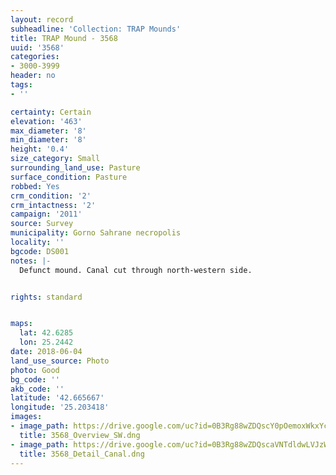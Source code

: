 ```yaml
---
layout: record
subheadline: 'Collection: TRAP Mounds'
title: TRAP Mound - 3568
uuid: '3568'
categories:
- 3000-3999
header: no
tags:
- ''

certainty: Certain
elevation: '463'
max_diameter: '8'
min_diameter: '8'
height: '0.4'
size_category: Small
surrounding_land_use: Pasture
surface_condition: Pasture
robbed: Yes
crm_condition: '2'
crm_intactness: '2'
campaign: '2011'
source: Survey
municipality: Gorno Sahrane necropolis
locality: ''
bgcode: DS001
notes: |-
  Defunct mound. Canal cut through north-western side.


rights: standard


maps:
  lat: 42.6285
  lon: 25.2442
date: 2018-06-04
land_use_source: Photo
photo: Good
bg_code: ''
akb_code: ''
latitude: '42.665667'
longitude: '25.203418'
images:
- image_path: https://drive.google.com/uc?id=0B3Rg88wZDQscY0pOemoxWkxYc1E
  title: 3568_Overview_SW.dng
- image_path: https://drive.google.com/uc?id=0B3Rg88wZDQscaVNTdldwLVJzWTQ
  title: 3568_Detail_Canal.dng
---
```


